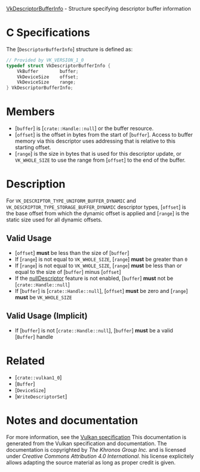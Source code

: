 [VkDescriptorBufferInfo](https://www.khronos.org/registry/vulkan/specs/1.3-extensions/man/html/VkDescriptorBufferInfo.html) - Structure specifying descriptor buffer information

# C Specifications
The [`DescriptorBufferInfo`] structure is defined as:
```c
// Provided by VK_VERSION_1_0
typedef struct VkDescriptorBufferInfo {
    VkBuffer        buffer;
    VkDeviceSize    offset;
    VkDeviceSize    range;
} VkDescriptorBufferInfo;
```

# Members
- [`buffer`] is [`crate::Handle::null`] or the buffer resource.
- [`offset`] is the offset in bytes from the start of [`buffer`]. Access to buffer memory via this descriptor uses addressing that is relative to this starting offset.
- [`range`] is the size in bytes that is used for this descriptor update, or `VK_WHOLE_SIZE` to use the range from [`offset`] to the end of the buffer.

# Description
For `VK_DESCRIPTOR_TYPE_UNIFORM_BUFFER_DYNAMIC` and
`VK_DESCRIPTOR_TYPE_STORAGE_BUFFER_DYNAMIC` descriptor types,
[`offset`] is the base offset from which the dynamic offset is applied and
[`range`] is the static size used for all dynamic offsets.
## Valid Usage
-  [`offset`] **must**  be less than the size of [`buffer`]
-    If [`range`] is not equal to `VK_WHOLE_SIZE`, [`range`] **must**  be greater than `0`
-    If [`range`] is not equal to `VK_WHOLE_SIZE`, [`range`] **must**  be less than or equal to the size of [`buffer`] minus [`offset`]
-    If the [nullDescriptor](https://www.khronos.org/registry/vulkan/specs/1.3-extensions/html/vkspec.html#features-nullDescriptor) feature is not enabled, [`buffer`] **must**  not be [`crate::Handle::null`]
-    If [`buffer`] is [`crate::Handle::null`], [`offset`] **must**  be zero and [`range`] **must**  be `VK_WHOLE_SIZE`

## Valid Usage (Implicit)
-    If [`buffer`] is not [`crate::Handle::null`], [`buffer`] **must**  be a valid [`Buffer`] handle

# Related
- [`crate::vulkan1_0`]
- [`Buffer`]
- [`DeviceSize`]
- [`WriteDescriptorSet`]

# Notes and documentation
For more information, see the [Vulkan specification](https://www.khronos.org/registry/vulkan/specs/1.3-extensions/html/vkspec.html)
This documentation is generated from the Vulkan specification and documentation.
The documentation is copyrighted by *The Khronos Group Inc.* and is licensed under *Creative Commons Attribution 4.0 International*.
his license explicitely allows adapting the source material as long as proper credit is given.
        